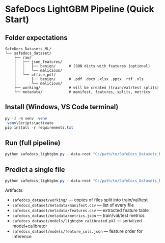 # SafeDocs LightGBM Pipeline (Quick Start)

## Folder expectations
```
SafeDocs_Datasets_ML/
└── safedocs_dataset/
    ├── raw/
    │   ├── json_features/
    │   │   ├── benign/      # JSON dicts with features (optional)
    │   │   └── malicious/
    │   └── office_pdf/
    │       ├── benign/      # .pdf .docx .xlsx .pptx .rtf .xls
    │       └── malicious/
    ├── working/             # will be created (train/val/test splits)
    └── metadata/            # manifest, features, splits, metrics
```

## Install (Windows, VS Code terminal)
```powershell
py -3 -m venv .venv
.venv\Scripts\activate
pip install -r requirements.txt
```

## Run (full pipeline)
```powershell
python safedocs_lightgbm.py --data-root "C:/path/to/SafeDocs_Datasets_ML"
```

## Predict a single file
```powershell
python safedocs_lightgbm.py --data-root "C:/path/to/SafeDocs_Datasets_ML" --predict "C:/path/to/file.pdf"
```

Artifacts:
- `safedocs_dataset/working/` — copies of files split into train/val/test
- `safedocs_dataset/metadata/manifest.csv` — list of every file
- `safedocs_dataset/metadata/features.csv` — extracted feature table
- `safedocs_dataset/metadata/metrics.json` — train/val/test metrics
- `safedocs_dataset/models/lightgbm_calibrated.pkl` — serialized model+calibrator
- `safedocs_dataset/models/feature_cols.json` — feature order for inference
